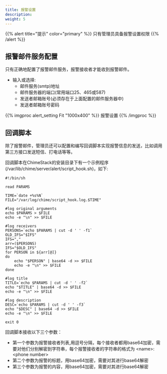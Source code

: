 ```yaml
---
title: 报警设置
description: 
weight: 5
---
```


{{% alert title="提示" color="primary" %}}
只有管理员具备报警设置权限
{{% /alert %}}

## 报警邮件服务配置

只有正确地配置了报警邮件服务，报警接收者才能收到报警邮件。 

* 输入或选择:
  * 邮件服务(smtp)地址
  * 邮件服务器的端口(常用端口25、465或587)
  * 发送者邮箱账号(必须存在于上面配置的邮件服务器中)
  * 发送者邮箱账号密码
  
{{% imgproc alert_setting Fit "1000x400" %}}
报警设置
{{% /imgproc %}}

## 回调脚本

除了报警邮件，管理员还可以配置和编写回调脚本实现报警信息的发送，比如调用第三方接口发送短信、打电话等等。

回调脚本在ChimeStack的安装目录下有一个示例程序(/var/lib/chime/server/alert/script_hook.sh)，如下:


```
#!/bin/sh 

read PARAMS

TIME=`date +%s%N`
FILE="/var/log/chime/script_hook.log.$TIME"

#log original arguments
echo $PARAMS > $FILE
echo -e "\n" >> $FILE

#log receivers
PERSONS=`echo $PARAMS | cut -d ' ' -f1`
OLD_IFS="$IFS" 
IFS="," 
arr=($PERSONS) 
IFS="$OLD_IFS" 
for PERSON in ${arr[@]} 
do 
    echo "$PERSON" | base64 -d >> $FILE
    echo -e "\n" >> $FILE
done

#log title 
TITLE=`echo $PARAMS | cut -d ' ' -f2`
echo "$TITLE" | base64 -d >> $FILE
echo -e "\n" >> $FILE

#log description 
DESC=`echo $PARAMS | cut -d ' ' -f3`
echo "$DESC" | base64 -d >> $FILE
echo -e "\n" >> $FILE

exit 0 
```

回调脚本接收以下三个参数：
* 第一个参数为报警接收者列表,用逗号分隔，每个接收者都用base64加密，需要对他们分别解密到字符串，每个报警接收者的字符串的格式为 \<name\>:\<phone number\>
* 第二个参数为报警的标题，用base64加密，需要对其进行base64解密
* 第三个参数为报警的内容，用base64加密，需要对其进行base64解密

